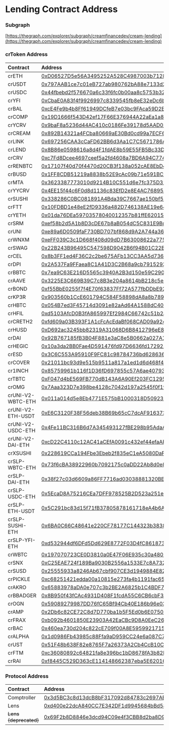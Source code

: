 # Lending Contract Address

### Subgraph

[https://thegraph.com/explorer/subgraph/creamfinancedev/cream-lending](https://thegraph.com/explorer/subgraph/creamfinancedev/cream-lending)

### crToken Address

| Contract | Address |
| :--- | :--- |
| crETH | [0xD06527D5e56A3495252A528C4987003b712860eE](https://etherscan.io/address/0xD06527D5e56A3495252A528C4987003b712860eE) |
| crUSDT | [0x797AAB1ce7c01eB727ab980762bA88e7133d2157](https://etherscan.io/address/0x797AAB1ce7c01eB727ab980762bA88e7133d2157) |
| crUSDC | [0x44fbebd2f576670a6c33f6fc0b00aa8c5753b322](https://etherscan.io/address/0x44fbebd2f576670a6c33f6fc0b00aa8c5753b322) |
| crYFI | [0xCbaE0A83f4f9926997c8339545fb8eE32eDc6b76](https://etherscan.io/address/0xCbaE0A83f4f9926997c8339545fb8eE32eDc6b76) |
| crBAL | [0xcE4Fe9b4b8Ff61949DCfeB7e03bc9FAca59D2Eb3](https://etherscan.io/address/0xcE4Fe9b4b8Ff61949DCfeB7e03bc9FAca59D2Eb3) |
| crCOMP | [0x19D1666f543D42ef17F66E376944A22aEa1a8E46](https://etherscan.io/address/0x19D1666f543D42ef17F66E376944A22aEa1a8E46) |
| crYCRV | [0x9baF8a5236d44AC410c0186Fe39178d5AAD0Bb87](https://etherscan.io/address/0x9baF8a5236d44AC410c0186Fe39178d5AAD0Bb87) |
| crCREAM | [0x892B14321a4FCba80669aE30Bd0cd99a7ECF6aC0](https://etherscan.io/address/0x892B14321a4FCba80669aE30Bd0cd99a7ECF6aC0) |
| crLINK | [0x697256CAA3cCaFD62BB6d3Aa1C7C5671786A5fD9](https://etherscan.io/address/0x697256CAA3cCaFD62BB6d3Aa1C7C5671786A5fD9) |
| crLEND | [0x8B86e0598616a8d4F1fdAE8b59E55FB5Bc33D0d6](https://etherscan.io/address/0x8B86e0598616a8d4F1fdAE8b59E55FB5Bc33D0d6) |
| crCRV | [0xc7Fd8Dcee4697ceef5a2fd4608a7BD6A94C77480](https://etherscan.io/address/0xc7Fd8Dcee4697ceef5a2fd4608a7BD6A94C77480) |
| crRENBTC | [0x17107f40d70f4470d20CB3f138a052cAE8EbD4bE](https://etherscan.io/address/0x17107f40d70f4470d20CB3f138a052cAE8EbD4bE) |
| crBUSD | [0x1FF8CDB51219a8838b52E9cAc09b71e591BC998e](https://etherscan.io/address/0x1FF8CDB51219a8838b52E9cAc09b71e591BC998e) |
| crMTA | [0x3623387773010d9214B10C551d6e7fc375D31F58](https://etherscan.io/address/0x3623387773010d9214b10c551d6e7fc375d31f58) |
| crYYCRV | [0x4EE15f44c6F0d8d1136c83EfD2e8E4AC768954c6](https://etherscan.io/address/0x4EE15f44c6F0d8d1136c83EfD2e8E4AC768954c6) |
| crSUSHI | [0x338286C0BC081891A4Bda39C7667ae150bf5D206](https://etherscan.io/address/0x338286C0BC081891A4Bda39C7667ae150bf5D206) |
| crFTT | [0x10FDBD1e48eE2fD9336a482D746138AE19e649Db](https://etherscan.io/address/0x10FDBD1e48eE2fD9336a482D746138AE19e649Db) |
| crYETH | [0x01da76DEa59703578040012357b81ffE62015C2d](https://etherscan.io/address/0x01da76DEa59703578040012357b81ffE62015C2d) |
| crSRM | [0xef58b2d5A1b8D3cDE67b8aB054dC5C831E9Bc025](https://etherscan.io/address/0xef58b2d5A1b8D3cDE67b8aB054dC5C831E9Bc025) |
| crUNI | [0xe89a6D0509faF730BD707bf868d9A2A744a363C7](https://etherscan.io/address/0xe89a6D0509faF730BD707bf868d9A2A744a363C7) |
| crWNXM | [0xeFF039C3c1D668f408d09dD7B63008622a77532C](https://etherscan.io/address/0xeff039c3c1d668f408d09dd7b63008622a77532c) |
| crSWAG | [0x22B243B96495C547598D9042B6f94B01C22B2e9E](https://etherscan.io/address/0x22B243B96495C547598D9042B6f94B01C22B2e9E) |
| crCEL | [0x8b3FF1ed4F36C2c2be675AFb13CC3AA5d73685a5](https://etherscan.io/address/0x8b3ff1ed4f36c2c2be675afb13cc3aa5d73685a5) |
| crDPI | [0x2A537Fa9FFaea8C1A41D3C2B68a9cb791529366D](https://etherscan.io/address/0x2A537Fa9FFaea8C1A41D3C2B68a9cb791529366D) |
| crBBTC | [0x7ea9C63E216D5565c3940A2B3d150e59C2907Db3](https://etherscan.io/address/0x7ea9c63e216d5565c3940a2b3d150e59c2907db3) |
| crAAVE | [0x3225E3C669B39C7c8B3e204a8614bB218c5e31BC](https://etherscan.io/address/0x3225E3C669B39C7c8B3e204a8614bB218c5e31BC) |
| crBOND | [0xf55BbE0255f7f4E70f63837Ff72A577fbDDbE924](https://etherscan.io/address/0xf55BbE0255f7f4E70f63837Ff72A577fbDDbE924) |
| crKP3R | [0x903560b1CcE601794C584F58898dA8a8b789Fc5d](https://etherscan.io/address/0x903560b1CcE601794C584F58898dA8a8b789Fc5d) |
| crHBTC | [0x054B7ed3F45714d3091e82aAd64A1588dC4096Ed](https://etherscan.io/address/0x054b7ed3f45714d3091e82aad64a1588dc4096ed) |
| crHFIL | [0xd5103AfcD0B3fA865997Ef2984C66742c51b2a8b](https://etherscan.io/address/0xd5103afcd0b3fa865997ef2984c66742c51b2a8b) |
| crCRETH2 | [0xfd609a03B393F1A1cFcAcEdaBf068CAD09a924E2](https://etherscan.io/address/0xfd609a03b393f1a1cfcacedabf068cad09a924e2) |
| crHUSD | [0xD692ac3245bb82319A31068D6B8412796eE85d2c](https://etherscan.io/address/0xD692ac3245bb82319A31068D6B8412796eE85d2c) |
| crDAI | [0x92B767185fB3B04F881e3aC8e5B0662a027A1D9f](https://etherscan.io/address/0x92b767185fb3b04f881e3ac8e5b0662a027a1d9f) |
| crHEGIC | [0x10a3da2BB0Fae4D591476fd97D6636fd172923a8](https://etherscan.io/address/0x10a3da2bb0fae4d591476fd97d6636fd172923a8) |
| crESD | [0x3C6C553A95910F9FC81c98784736bd628636D296](https://etherscan.io/address/0x3c6c553a95910f9fc81c98784736bd628636d296) |
| crCOVER | [0x21011bc93d9e515b9511a817a1ed1d6d468f49fc](https://etherscan.io/address/0x21011bc93d9e515b9511a817a1ed1d6d468f49fc) |
| cr1INCH | [0x85759961b116f1D36fD697855c57A6ae40793D9B](https://etherscan.io/address/0x85759961b116f1d36fd697855c57a6ae40793d9b) |
| crTBTC | [0xF047d4bE569FB770dB143A6A90Ef203FC1295922](https://etherscan.io/address/0xf047d4be569fb770db143a6a90ef203fc1295922) |
| crOMG | [0x7Aaa323D7e398be4128c7042d197a2545f0f1fea](https://etherscan.io/address/0x7aaa323d7e398be4128c7042d197a2545f0f1fea) |
| crUNI-V2-WBTC-ETH | [0x011a014d5e8Eb4771E575bB1000318D509230Afa](https://etherscan.io/address/0x011a014d5e8eb4771e575bb1000318d509230afa) |
| crUNI-V2-ETH-USDT | [0xE6C3120F38F56deb38B69b65cC7dcAF916373963](https://etherscan.io/address/0xe6c3120f38f56deb38b69b65cc7dcaf916373963) |
| crUNI-V2-USDC-ETH | [0x4Fe11BC316B6d7A345493127fBE298b95AdaAd85](https://etherscan.io/address/0x4fe11bc316b6d7a345493127fbe298b95adaad85) |
| crUNI-V2-DAI-ETH | [0xcD22C4110c12AC41aCEfA0091c432ef44efaAFA0](https://etherscan.io/address/0xcd22c4110c12ac41acefa0091c432ef44efaafa0) |
| crXSUSHI | [0x228619CCa194Fbe3Ebeb2f835eC1eA5080DaFbb2](https://etherscan.io/address/0x228619cca194fbe3ebeb2f835ec1ea5080dafbb2) |
| crSLP-WBTC-ETH | [0x73f6cBA38922960b7092175c0aDD22Ab8d0e81fC](https://etherscan.io/address/0x73f6cba38922960b7092175c0add22ab8d0e81fc) |
| crSLP-DAI-ETH | [0x38f27c03d6609a86FF7716ad03038881320BE4Ad](https://etherscan.io/address/0x38f27c03d6609a86ff7716ad03038881320be4ad) |
| crSLP-USDC-ETH | [0x5EcaD8A75216CEa7DFF978525B2D523a251eEA92](https://etherscan.io/address/0x5ecad8a75216cea7dff978525b2d523a251eea92) |
| crSLP-ETH-USDT | [0x5C291bc83d15f71fB37805878161718eA4b6AEe9](https://etherscan.io/address/0x5c291bc83d15f71fb37805878161718ea4b6aee9) |
| crSLP-SUSHI-ETH | [0x6BA0C66C48641e220CF78177C144323b3838D375](https://etherscan.io/address/0x6ba0c66c48641e220cf78177c144323b3838d375) |
| crSLP-YFI-ETH | [0xd532944df6DFd5Dd629E8772F03D4fC861873abF](https://etherscan.io/address/0xd532944df6dfd5dd629e8772f03d4fc861873abf) |
| crWBTC | [0x197070723CE0D3810a0E47F06E935c30a480D4Fc](https://etherscan.io/address/0x197070723CE0D3810a0E47F06E935c30a480D4Fc) |
| crSNX | [0xC25EAE724f189Ba9030B2556a1533E7c8A732E14](https://etherscan.io/address/0xC25EAE724f189Ba9030B2556a1533E7c8A732E14) |
| crSUSD | [0x25555933a8246Ab67cbf907CE3d1949884E82B55](https://etherscan.io/address/0x25555933a8246Ab67cbf907CE3d1949884E82B55) |
| crPICKLE | [0xc68251421edda00a10815e273fa4b1191fac651b](https://etherscan.io/address/0xc68251421edda00a10815e273fa4b1191fac651b) |
| crAKRO | [0x65883978aDA0e707c3b2BE2A6825b1C4BDF76A90](https://etherscan.io/address/0x65883978ada0e707c3b2be2a6825b1c4bdf76a90) |
| crBBADGER | [0x8B950f43fCAc4931D408F1fcdA55C6CB6cbF3096](https://etherscan.io/address/0x8b950f43fcac4931d408f1fcda55c6cb6cbf3096) |
| crOGN | [0x59089279987DD76fC65Bf94Cb40E186b96e03cB3](https://etherscan.io/address/0x59089279987dd76fc65bf94cb40e186b96e03cb3) |
| crAMP | [0x2Db6c82CE72C8d7D770ba1b5F5Ed0b6E075066d6](https://etherscan.io/address/0x2db6c82ce72c8d7d770ba1b5f5ed0b6e075066d6) |
| crFRAX | [0xb092b4601850E23903A42EaCBc9D8A0EeC26A4d5](https://etherscan.io/address/0xb092b4601850e23903a42eacbc9d8a0eec26a4d5) |
| crBAC | [0x460ea730d204c822cE709f00A8E5959921715aDC](https://etherscan.io/address/0x460ea730d204c822ce709f00a8e5959921715adc) |
| crALPHA | [0x1d0986Fb43985c88Ffa9aD959CC24e6a087C7e35](https://etherscan.io/address/0x1d0986fb43985c88ffa9ad959cc24e6a087c7e35) |
| crUST | [0x51F48b638F82e8765F7a26373A2Cb4CcB10C07af](https://etherscan.io/address/0x51f48b638f82e8765f7a26373a2cb4ccb10c07af) |
| crFTM | [0xc36080892c64821fa8e396bc1bD8678fA3b82b17](https://etherscan.io/address/0xc36080892c64821fa8e396bc1bd8678fa3b82b17) |
| crRAI | [0xf8445C529D363cE114148662387eba5E62016e20](https://etherscan.io/address/0xf8445C529D363cE114148662387eba5E62016e20) |

### Protocol Address

| Contract | Address |
| :--- | :--- |
| Comptroller | [0x3d5BC3c8d13dcB8bF317092d84783c2697AE9258](https://etherscan.io/address/0x3d5BC3c8d13dcB8bF317092d84783c2697AE9258) |
| Lens | [0xd400e22dcA840CC7E342DF1d9945684bBd587659](https://etherscan.io/address/0xd400e22dcA840CC7E342DF1d9945684bBd587659) |
| ~~Lens \(deprecated\)~~ | [0x69F2b8D8846e3dcd94C09e4f3CBB8d2ba8D9423f](https://etherscan.io/address/0x69F2b8D8846e3dcd94C09e4f3CBB8d2ba8D9423f) |

